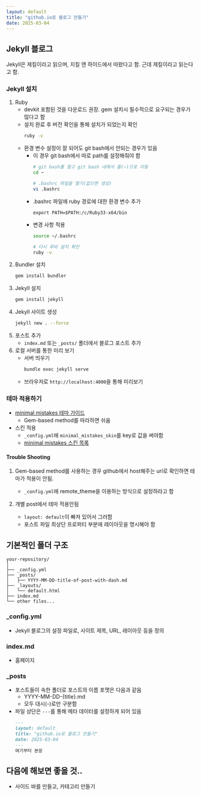 ```yaml
---
layout: default
title: "github.io로 블로그 만들기"
date: 2025-03-04
---
```


## Jekyll 블로그
Jekyll은 제킬이라고 읽으며, 지킬 앤 하이드에서 따왔다고 함. 근데 제킬이라고 읽는다고 함.

### Jekyll 설치
1. Ruby
    - devkit 포함된 것을 다운로드 권장. gem 설치시 필수적으로 요구되는 경우가 많다고 함
    - 설치 완료 후 버전 확인을 통해 설치가 되었는지 확인
        ```bash
        ruby -v
        ```
    - 환경 변수 설정이 잘 되어도 git bash에서 안되는 경우가 있음
        - 이 경우 git bash에서 따로 path를 설정해줘야 함
            ```bash
            # git bash를 열고 git bash 내에서 홈(~)으로 이동
            cd ~

            # .bashrc 파일을 열기(없으면 생성)
            vi .bashrc
            ```
        - .bashrc 파일에 ruby 경로에 대한 환경 변수 추가
            ```
            export PATH=$PATH:/c/Ruby33-x64/bin
            ```
        - 변경 사항 적용
            ```bash
            source ~/.bashrc

            # 다시 루비 설치 확인
            ruby -v
            ```
2. Bundler 설치
    ```bash
    gem install bundler
    ```
3. Jekyll 설치
    ```bash
    gem install jekyll
    ```
4. Jekyll 사이트 생성
    ```bash
    jekyll new . --force
    ```
5. 포스트 추가
    - `index.md` 또는 `_posts/` 폴더에서 블로그 포스트 추가
6. 로컬 서버를 통한 미리 보기
    - 서버 띄우기
        ```bash
        bundle exec jekyll serve
        ```
    - 브라우저로 `http://localhost:4000`을 통해 미리보기

### 테마 적용하기
- [minimal mistakes 테마 가이드](https://mmistakes.github.io/minimal-mistakes/docs/quick-start-guide/#gem-based-method)
    - Gem-based method를 따라하면 쉬움
- 스킨 적용
    - `_config.yml`에 `minimal_mistakes_skin`를 key로 값을 써야함
    - [minimal mistakes 스킨 목록](https://github.com/mmistakes/minimal-mistakes?tab=readme-ov-file#skins-color-variations)


#### Trouble Shooting
1. Gem-based method를 사용하는 경우 github에서 host해주는 url로 확인하면 테마가 적용이 안됨.
    - `_config.yml`에 remote_theme을 이용하는 방식으로 설정하라고 함

2. 개별 post에서 테마 적용안됨
    - `layout: default`이 빠져 있어서 그러함
    - 포스트 파일 최상단 프로퍼티 부분에 레이아웃을 명시해야 함


## 기본적인 폴더 구조
```
your-repository/
│
├── _config.yml
├── _posts/
│   ├── YYYY-MM-DD-title-of-post-with-dash.md
├── _layouts/
│   └── default.html
├── index.md
└── other files...
```

### _config.yml
- Jekyll 블로그의 설정 파일로, 사이트 제목, URL, 레이아웃 등을 정의

### index.md
- 홈페이지

### _posts
- 포스트들이 속한 폴더로 포스트의 이름 포맷은 다음과 같음
    - YYYY-MM-DD-{title}.md
    - 모두 대시(-)로만 구분함
- 파일 상단은 `---`를 통해 메타 데이터를 설정하게 되어 있음
    ```md
    ---
    layout: default
    title: "github.io로 블로그 만들기"
    date: 2025-03-04
    ---
    여기부터 본문
    ```

## 다음에 해보면 좋을 것..
- 사이드 바를 만들고, 카테고리 만들기